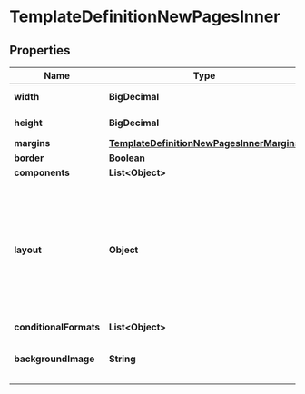 

# TemplateDefinitionNewPagesInner


## Properties

| Name | Type | Description | Notes |
|------------ | ------------- | ------------- | -------------|
|**width** | **BigDecimal** | Page width in units |  [optional] |
|**height** | **BigDecimal** | Page height in units |  [optional] |
|**margins** | [**TemplateDefinitionNewPagesInnerMargins**](TemplateDefinitionNewPagesInnerMargins.md) |  |  [optional] |
|**border** | **Boolean** |  |  [optional] |
|**components** | **List&lt;Object&gt;** |  |  [optional] |
|**layout** | **Object** | Defines page specific layout which can differ from the main template layout (e.g page format, margins). |  [optional] |
|**conditionalFormats** | **List&lt;Object&gt;** |  |  [optional] |
|**backgroundImage** | **String** | Defines background image for the page. |  [optional] |



